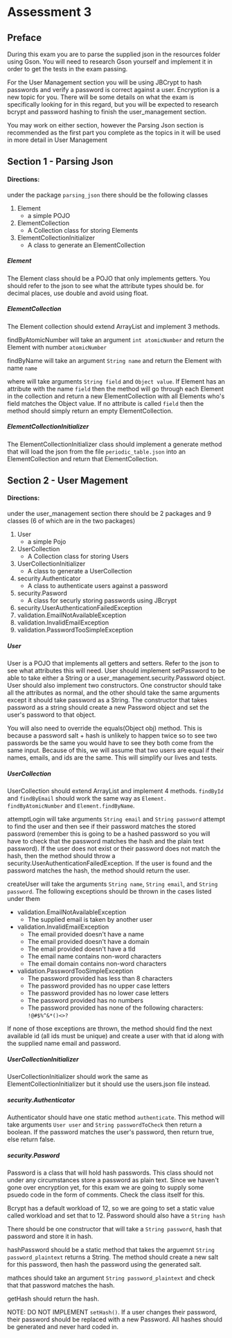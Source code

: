 # Assessment 3

## Preface
During this exam you are to parse the supplied json in the resources folder using Gson. You will need to research Gson yourself and implement it in order to get the tests in the exam passing.

For the User Management section you will be using JBCrypt to hash passwords and verify a password is correct against a user. Encryption is a new topic for you. There will be some details on what the exam is specifically looking for in this regard, but you will be expected to research bcrypt and password hashing to finish the user_management section. 

You may work on either section, however the Parsing Json section is recommended as the first part you complete as the topics in it will be used in more detail in User Management 

## Section 1 - Parsing Json

#### Directions:
under the package `parsing_json` there should be the following classes

1. Element
	* a simple POJO
2. ElementCollection
	* A Collection class for storing Elements
3. ElementCollectionInitializer
	* A class to generate an ElementCollection

##### Element
The Element class should be a POJO that only implements getters. You should refer to the json to see what the attribute types should be. for decimal places, use double and avoid using float.

##### ElementCollection
The Element collection should extend ArrayList<Element> and implement 3 methods. 

findByAtomicNumber will take an argument `int atomicNumber` and return the Element with number `atomicNumber`

findByName will take an argument `String name` and return the Element with name `name`

where will take arguments `String field` and `Object value`. If Element has an attribute with the name `field` then the method will go through each Element in the collection and return a new ElementCollection with all Elements who's field matches the Object value. If no attribute is called `field` then the method should simply return an empty ElementCollection.

##### ElementCollectionInitializer
The ElementCollectionInitializer class should implement a generate method that will load the json from the file `periodic_table.json` into an ElementCollection and return that ElementCollection.

## Section 2 - User Magement

#### Directions:
under the user_management section there should be 2 packages and 9 classes (6 of which are in the two packages)

1. User
	* a simple Pojo
2. UserCollection
	* A Collection class for storing Users
3. UserCollectionInitializer
	* A class to generate a UserCollection
4. security.Authenticator
	* A class to authenticate users against a password
5. security.Pasword
	* A class for securly storing passwords using JBcrypt
6. security.UserAuthenticationFailedException
7. validation.EmailNotAvailableException
8. validation.InvalidEmailException
9. validation.PasswordTooSimpleException

##### User
User is a POJO that implements all getters and setters. Refer to the json to see what attributes this will need. User should implement setPassword to be able to take either a String or a user_management.security.Password object. User should also implement two constructors. One constructor should take all the attributes as normal, and the other should take the same arguments except it should take password as a String. The constructor that takes password as a string should create a new Password object and set the user's password to that object.

You will also need to override the equals(Object obj) method. This is because a password salt + hash is unlikely to happen twice so to see two passwords be the same you would have to see they both come from the same input. Because of this, we will assume that two users are equal if their names, emails, and ids are the same. This will simplify our lives and tests.

##### UserCollection
UserCollection should extend ArrayList<User> and implement 4 methods. `findById` and `findByEmail` should work the same way as `Element. findByAtomicNumber` and `Element.findByName`.

attemptLogin will take arguments `String email` and `String password` attempt to find the user and then see if their password matches the stored password (remember this is going to be a hashed password so you will have to check that the password matches the hash and the plain text password). If the user does not exist or their password does not match the hash, then the method should throw a security.UserAuthenticationFailedException. If the user is found and the password matches the hash, the method should return the user.

createUser will take the arguments `String name`, `String email`, and  `String password`. The following exceptions should be thrown in the cases listed under them

* validation.EmailNotAvailableException
	* The supplied email is taken by another user
* validation.InvalidEmailException
	* The email provided doesn't have a name
	* The email provided doesn't have a domain
	* The email provided doesn't have a tld
	* The email name contains non-word characters
	* The email domain contains non-word characters
* validation.PasswordTooSimpleException
	* The password provided has less than 8 characters
	* The password provided has no upper case letters
	* The password provided has no lower case letters
	* The password provided has no numbers
	* The password provided has none of the following characters: `!@#$%^&*()<>?`

If none of those exceptions are thrown, the method should find the next available id (all ids must be unique) and create a user with that id along with the supplied name email and password.

##### UserCollectionInitializer
UserCollectionInitializer should work the same as ElementCollectionInitializer but it should use the users.json file instead.

##### security.Authenticator
Authenticator should have one static method `authenticate`. This method will take arguments `User user` and `String passwordToCheck` then return a boolean. If the password matches the user's password, then return true, else return false.

##### security.Pasword
Password is a class that will hold hash passwords. This class should not under any circumstances store a password as plain text. Since we haven't gone over encryption yet, for this exam we are going to supply some psuedo code in the form of comments. Check the class itself for this. 

Bcrypt has a default workload of 12, so we are going to set a static value called workload and set that to 12. Password should also have a `String hash`

There should be one constructor that will take a `String password`, hash that password and store it in hash. 

hashPassword should be a static method that takes the arguemnt `String password_plaintext` returns a String. The method should create a new salt for this password, then hash the password using the generated salt. 

mathces should take an argument `String password_plaintext` and check that that password matches the hash.

getHash should return the hash. 

NOTE: DO NOT IMPLEMENT `setHash()`. If a user changes their password, their password should be replaced with a new Password. All hashes should be generated and never hard coded in.
